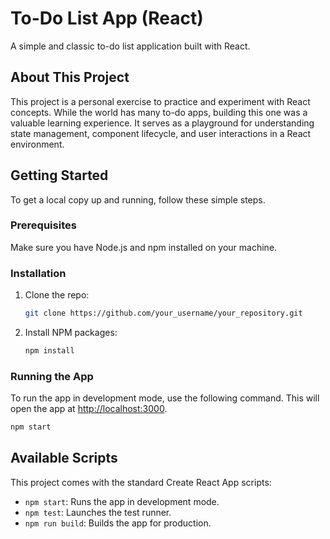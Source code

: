 # To-Do List App (React)

A simple and classic to-do list application built with React.

## About This Project

This project is a personal exercise to practice and experiment with React concepts. While the world has many to-do apps, building this one was a valuable learning experience. It serves as a playground for understanding state management, component lifecycle, and user interactions in a React environment.

## Getting Started

To get a local copy up and running, follow these simple steps.

### Prerequisites

Make sure you have Node.js and npm installed on your machine.

### Installation

1. Clone the repo:
   ```sh
   git clone https://github.com/your_username/your_repository.git
   ```
2. Install NPM packages:
   ```sh
   npm install
   ```

### Running the App

To run the app in development mode, use the following command. This will open the app at [http://localhost:3000](http://localhost:3000).

```sh
npm start
```

## Available Scripts

This project comes with the standard Create React App scripts:

-   `npm start`: Runs the app in development mode.
-   `npm test`: Launches the test runner.
-   `npm run build`: Builds the app for production.
